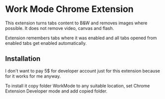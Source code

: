 Work Mode Chrome Extension
==========================
This extension turns tabs content to B&W and removes images where possible. It does not remove video, canvas and flash.

Extension remembers tabs where it was enabled and all tabs opened from enabled tabs get enabled automatically.

Installation
------------
I don't want to pay 5$ for developer account just for this extension because for it works for me anyway.

To install it copy folder WorkMode to any suitable location, set Chrome Extension Developer mode and add copied folder.